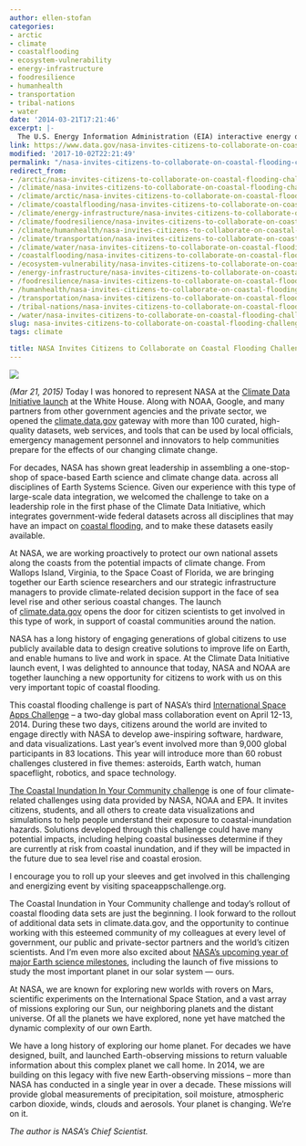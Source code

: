 ```yaml
---
author: ellen-stofan
categories:
- arctic
- climate
- coastalflooding
- ecosystem-vulnerability
- energy-infrastructure
- foodresilience
- humanhealth
- transportation
- tribal-nations
- water
date: '2014-03-21T17:21:46'
excerpt: |-
  The U.S. Energy Information Administration (EIA) interactive energy disruption maps combine real-time data feeds from NOAA's National Hurricane Center with more than 20 map layers showing the nation's energy infrastructure and resources. This new tool, available around the clock on the EIA…
link: https://www.data.gov/nasa-invites-citizens-to-collaborate-on-coastal-flooding-challenge/
modified: '2017-10-02T22:21:49'
permalink: "/nasa-invites-citizens-to-collaborate-on-coastal-flooding-challenge/"
redirect_from:
- /arctic/nasa-invites-citizens-to-collaborate-on-coastal-flooding-challenge/
- /climate/nasa-invites-citizens-to-collaborate-on-coastal-flooding-challenge/
- /climate/arctic/nasa-invites-citizens-to-collaborate-on-coastal-flooding-challenge/
- /climate/coastalflooding/nasa-invites-citizens-to-collaborate-on-coastal-flooding-challenge/
- /climate/energy-infrastructure/nasa-invites-citizens-to-collaborate-on-coastal-flooding-challenge/
- /climate/foodresilience/nasa-invites-citizens-to-collaborate-on-coastal-flooding-challenge/
- /climate/humanhealth/nasa-invites-citizens-to-collaborate-on-coastal-flooding-challenge/
- /climate/transportation/nasa-invites-citizens-to-collaborate-on-coastal-flooding-challenge/
- /climate/water/nasa-invites-citizens-to-collaborate-on-coastal-flooding-challenge/
- /coastalflooding/nasa-invites-citizens-to-collaborate-on-coastal-flooding-challenge/
- /ecosystem-vulnerability/nasa-invites-citizens-to-collaborate-on-coastal-flooding-challenge/
- /energy-infrastructure/nasa-invites-citizens-to-collaborate-on-coastal-flooding-challenge/
- /foodresilience/nasa-invites-citizens-to-collaborate-on-coastal-flooding-challenge/
- /humanhealth/nasa-invites-citizens-to-collaborate-on-coastal-flooding-challenge/
- /transportation/nasa-invites-citizens-to-collaborate-on-coastal-flooding-challenge/
- /tribal-nations/nasa-invites-citizens-to-collaborate-on-coastal-flooding-challenge/
- /water/nasa-invites-citizens-to-collaborate-on-coastal-flooding-challenge/
slug: nasa-invites-citizens-to-collaborate-on-coastal-flooding-challenge
tags: climate

title: NASA Invites Citizens to Collaborate on Coastal Flooding Challenge
---
```


![](https://s3-us-gov-west-1.amazonaws.com/cg-0817d6e3-93c4-4de8-8b32-da6919464e61/Christchurch-flooding-300x200.jpg)

_(Mar 21, 2015)_ Today I was honored to represent NASA at the [Climate Data Initiative launch](https://obamawhitehouse.archives.gov/blog/2014/03/19/climate-data-initiative-launches-strong-public-and-private-sector-commitments) at the White House. Along with NOAA, Google, and many partners from other government agencies and the private sector, we opened the [climate.data.gov](/climate) gateway with more than 100 curated, high-quality datasets, web services, and tools that can be used by local officials, emergency management personnel and innovators to help communities prepare for the effects of our changing climate change.

For decades, NASA has shown great leadership in assembling a one-stop-shop of space-based Earth science and climate change data. across all disciplines of Earth Systems Science. Given our experience with this type of large-scale data integration, we welcomed the challenge to take on a leadership role in the first phase of the Climate Data Initiative, which integrates government-wide federal datasets across all disciplines that may have an impact on [coastal flooding](https://earthobservatory.nasa.gov/NaturalHazards/view.php?id=83299&eocn=home&eoci=nh), and to make these datasets easily available.

At NASA, we are working proactively to protect our own national assets along the coasts from the potential impacts of climate change. From Wallops Island, Virginia, to the Space Coast of Florida, we are bringing together our Earth science researchers and our strategic infrastructure managers to provide climate-related decision support in the face of sea level rise and other serious coastal changes. The launch of [climate.data.gov](/climate) opens the door for citizen scientists to get involved in this type of work, in support of coastal communities around the nation.

NASA has a long history of engaging generations of global citizens to use publicly available data to design creative solutions to improve life on Earth, and enable humans to live and work in space. At the Climate Data Initiative launch event, I was delighted to announce that today, NASA and NOAA are together launching a new opportunity for citizens to work with us on this very important topic of coastal flooding.

This coastal flooding challenge is part of NASA’s third [International Space Apps Challenge](https://2014.spaceappschallenge.org/) – a two-day global mass collaboration event on April 12-13, 2014. During these two days, citizens around the world are invited to engage directly with NASA to develop awe-inspiring software, hardware, and data visualizations. Last year’s event involved more than 9,000 global participants in 83 locations. This year will introduce more than 60 robust challenges clustered in five themes: asteroids, Earth watch, human spaceflight, robotics, and space technology.

[The Coastal Inundation In Your Community challenge](https://2014.spaceappschallenge.org/challenge/coastal-inundation/) is one of four climate-related challenges using data provided by NASA, NOAA and EPA. It invites citizens, students, and all others to create data visualizations and simulations to help people understand their exposure to coastal-inundation hazards. Solutions developed through this challenge could have many potential impacts, including helping coastal businesses determine if they are currently at risk from coastal inundation, and if they will be impacted in the future due to sea level rise and coastal erosion.

I encourage you to roll up your sleeves and get involved in this challenging and energizing event by visiting spaceappschallenge.org.

The Coastal Inundation in Your Community challenge and today’s rollout of coastal flooding data sets are just the beginning. I look forward to the rollout of additional data sets in climate.data.gov, and the opportunity to continue working with this esteemed community of my colleagues at every level of government, our public and private-sector partners and the world’s citizen scientists. And I’m even more also excited about [NASA’s upcoming year of major Earth science milestones](https://www.nasa.gov/earthrightnow/), including the launch of five missions to study the most important planet in our solar system — ours.

At NASA, we are known for exploring new worlds with rovers on Mars, scientific experiments on the International Space Station, and a vast array of missions exploring our Sun, our neighboring planets and the distant universe. Of all the planets we have explored, none yet have matched the dynamic complexity of our own Earth.

We have a long history of exploring our home planet. For decades we have designed, built, and launched Earth-observing missions to return valuable information about this complex planet we call home. In 2014, we are building on this legacy with five new Earth-observing missions – more than NASA has conducted in a single year in over a decade. These missions will provide global measurements of precipitation, soil moisture, atmospheric carbon dioxide, winds, clouds and aerosols. Your planet is changing. We’re on it.

_The author is NASA’s Chief Scientist._

